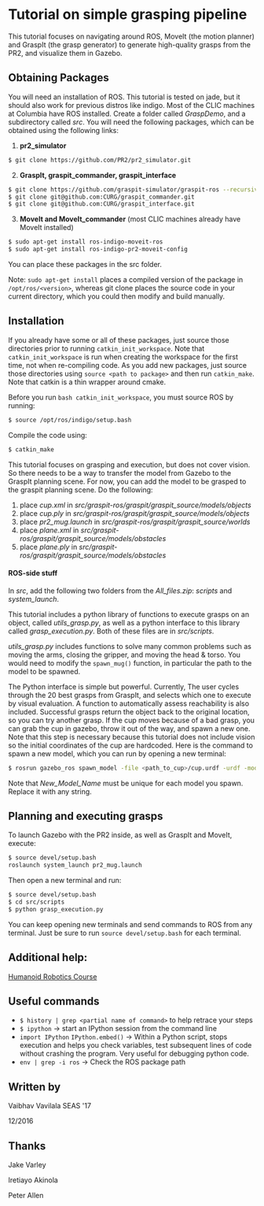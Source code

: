 # Tutorial on simple grasping pipeline

This tutorial focuses on navigating around ROS, MoveIt (the motion planner) and GraspIt (the grasp generator) to generate high-quality grasps from the PR2, and visualize them in Gazebo. 

## Obtaining Packages
You will need an installation of ROS. This tutorial is tested on jade, but it should also work for previous distros like indigo. Most of the CLIC machines at Columbia have ROS installed. Create a folder called *GraspDemo*, and a subdirectory called *src*. You will need the following packages, which can be obtained using the following links:

1. **pr2_simulator**
```bash
$ git clone https://github.com/PR2/pr2_simulator.git 
```
2. **GraspIt, graspit_commander, graspit_interface**
```bash
$ git clone https://github.com/graspit-simulator/graspit-ros --recursive
$ git clone git@github.com:CURG/graspit_commander.git
$ git clone git@github.com:CURG/graspit_interface.git
```
3. **MoveIt and MoveIt_commander** (most CLIC machines already have MoveIt installed)
```bash
$ sudo apt-get install ros-indigo-moveit-ros
$ sudo apt-get install ros-indigo-pr2-moveit-config
```

You can place these packages in the src folder.

Note: ```sudo apt-get install``` places a compiled version of the package in ```/opt/ros/<version>```, whereas git clone places the source code in your current directory, which you could then modify and build manually. 

## Installation
If you already have some or all of these packages, just source those directories prior to running ```catkin_init_workspace```. Note that ```catkin_init_workspace``` is run when creating the workspace for the first time, not when re-compiling code. As you add new packages, just source those directories using ```source <path to package>``` and then run ```catkin_make```. Note that catkin is a thin wrapper around cmake. 

Before you run ```bash catkin_init_workspace```, you must source ROS by running: 
```bash
$ source /opt/ros/indigo/setup.bash
```
Compile the code using:
```bash
$ catkin_make
```
This tutorial focuses on grasping and execution, but does not cover vision. So there needs to be a way to transfer the model from Gazebo to the GraspIt planning scene. For now, you can add the model to be grasped to the graspit planning scene. Do the following:
1. place *cup.xml* in *src/graspit-ros/graspit/graspit_source/models/objects*
2. place *cup.ply* in *src/graspit-ros/graspit/graspit_source/models/objects*
3. place *pr2_mug.launch* in *src/graspit-ros/graspit/graspit_source/worlds*
4. place *plane.xml* in *src/graspit-ros/graspit/graspit_source/models/obstacles*
5. place *plane.ply* in *src/graspit-ros/graspit/graspit_source/models/obstacles*

#### ROS-side stuff
In *src*, add the following two folders from the *All_files.zip*: *scripts* and *system_launch*. 

This tutorial includes a python library of functions to execute grasps on an object, called *utils_grasp.py*, as well as a python interface to this library called *grasp_execution.py*. Both of these files are in *src/scripts*. 

*utils_grasp.py* includes functions to solve many common problems such as moving the arms, closing the gripper, and moving the head & torso. You would need to modify the ```spawn_mug()``` function, in particular the path to the model to be spawned. 

The Python interface is simple but powerful. Currently, The user cycles through the 20 best grasps from GraspIt, and selects which one to execute by visual evaluation. A function to automatically assess reachability is also included. Successful grasps return the object back to the original location, so you can try another grasp. If the cup moves because of a bad grasp, you can grab the cup in gazebo, throw it out of the way, and spawn a new one. Note that this step is necessary because this tutorial does not include vision so the initial coordinates of the cup are hardcoded. Here is the command to spawn a new model, which you can run by opening a new terminal:
```bash
$ rosrun gazebo_ros spawn_model -file <path_to_cup>/cup.urdf -urdf -model New_Model_Name -x .6 -y -.1 -z 0.55 -Y -1.57
```
Note that *New_Model_Name* must be unique for each model you spawn. Replace it with any string.



## Planning and executing grasps
To launch Gazebo with the PR2 inside, as well as GraspIt and MoveIt, execute: 
```bash
$ source devel/setup.bash
roslaunch system_launch pr2_mug.launch
```

Then open a new terminal and run: 
```bash
$ source devel/setup.bash
$ cd src/scripts
$ python grasp_execution.py
```
You can keep opening new terminals and send commands to ROS from any terminal. Just be sure to run ```source devel/setup.bash``` for each terminal. 



## Additional help:
[Humanoid Robotics Course](https://github.com/HumanoidRobotics/pr2_example_ws)

## Useful commands
* ```$ history | grep <partial name of command>``` to help retrace your steps
* ```$ ipython```  -> start an IPython session from the command line
* ```import IPython```
```IPython.embed()``` -> Within a Python script, stops execution and helps you check variables, test subsequent lines of code without crashing the program. Very useful for debugging python code. 
* ```env | grep -i ros``` -> Check the ROS package path 

## Written by
Vaibhav Vavilala SEAS '17

12/2016

## Thanks
Jake Varley 

Iretiayo Akinola

Peter Allen